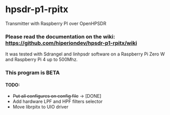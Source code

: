 # hpsdr-p1-rpitx

Transmitter with Raspberry PI over OpenHPSDR

### Please read the documentation on the wiki: https://github.com/hiperiondev/hpsdr-p1-rpitx/wiki 

 It was tested with Sdrangel and linhpsdr software on a Raspberry Pi Zero W and Raspberry Pi 4 up to 500Mhz.

### This program is BETA

#### TODO:
- ~~Put all configures on config file~~ -> [DONE]
- Add hardware LPF and HPF filters selector
- Move librpitx to UIO driver
